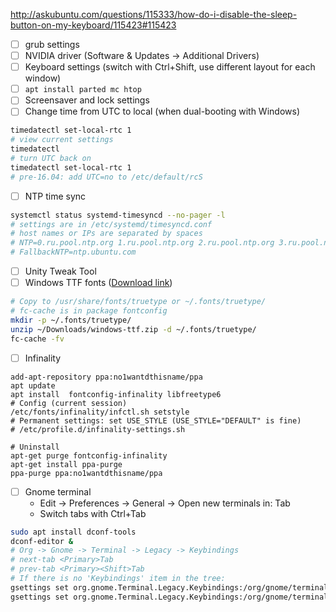 http://askubuntu.com/questions/115333/how-do-i-disable-the-sleep-button-on-my-keyboard/115423#115423

- [ ] grub settings
- [ ] NVIDIA driver (Software & Updates -> Additional Drivers)
- [ ] Keyboard settings (switch with Ctrl+Shift, use different layout for each window)
- [ ] `apt install parted mc htop`
- [ ] Screensaver and lock settings
- [ ] Change time from UTC to local (when dual-booting with Windows)
```bash
timedatectl set-local-rtc 1
# view current settings
timedatectl
# turn UTC back on
timedatectl set-local-rtc 1
# pre-16.04: add UTC=no to /etc/default/rcS 
```
- [ ] NTP time sync
```bash
systemctl status systemd-timesyncd --no-pager -l
# settings are in /etc/systemd/timesyncd.conf
# host names or IPs are separated by spaces
# NTP=0.ru.pool.ntp.org 1.ru.pool.ntp.org 2.ru.pool.ntp.org 3.ru.pool.ntp.org
# FallbackNTP=ntp.ubuntu.com
```
- [ ] Unity Tweak Tool
- [ ] Windows TTF fonts ([Download link](files/windows-ttf.zip))
```bash
# Copy to /usr/share/fonts/truetype or ~/.fonts/truetype/
# fc-cache is in package fontconfig
mkdir -p ~/.fonts/truetype/
unzip ~/Downloads/windows-ttf.zip -d ~/.fonts/truetype/
fc-cache -fv
```
- [ ] Infinality
```
add-apt-repository ppa:no1wantdthisname/ppa
apt update
apt install  fontconfig-infinality libfreetype6
# Config (current session)
/etc/fonts/infinality/infctl.sh setstyle
# Permanent settings: set USE_STYLE (USE_STYLE="DEFAULT" is fine)
# /etc/profile.d/infinality-settings.sh

# Uninstall
apt-get purge fontconfig-infinality
apt-get install ppa-purge
ppa-purge ppa:no1wantdthisname/ppa
```
- [ ] Gnome terminal
  * Edit -> Preferences -> General -> Open new terminals in: Tab
  * Switch tabs with Ctrl+Tab
 ```bash
 sudo apt install dconf-tools
 dconf-editor &
 # Org -> Gnome -> Terminal -> Legacy -> Keybindings
 # next-tab <Primary>Tab
 # prev-tab <Primary><Shift>Tab
 # If there is no 'Keybindings' item in the tree:
 gsettings set org.gnome.Terminal.Legacy.Keybindings:/org/gnome/terminal/legacy/keybindings/ next-tab '<Primary>Tab'
 gsettings set org.gnome.Terminal.Legacy.Keybindings:/org/gnome/terminal/legacy/keybindings/ prev-tab '<Primary><Shift>Tab'
 ```
